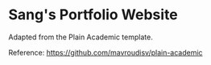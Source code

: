 # Sang's Portfolio Website

Adapted from the Plain Academic template.

Reference: https://github.com/mavroudisv/plain-academic
